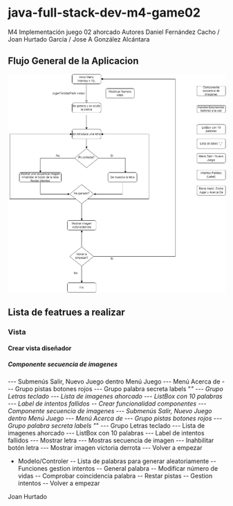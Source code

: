 # java-full-stack-dev-m4-game02
M4 Implementación juego 02 ahorcado Autores Daniel Fernández Cacho / Joan Hurtado García / Jose A González Alcántara  

## Flujo General de la Aplicacion 

![Image](https://github.com/JagaScripts/java-full-stack-dev-m4-game02/blob/master/FlujoAhorcado.jpg)

## Lista de featrues a realizar

### Vista
#### Crear vista diseñador
##### Componente secuencia de imagenes
--- Submenús Salir, Nuevo Juego dentro Menú Juego
--- Menú Acerca de
--- Grupo pistas botones rojos
--- Grupo palabra secreta labels "_"
--- Grupo Letras teclado
--- Lista de imagenes ahorcado
--- ListBox con 10 palabras
--- Label de intentos fallidos
-- Crear funcionalidad componentes
--- Componente secuencia de imagenes
--- Submenús Salir, Nuevo Juego dentro Menú Juego
--- Menú Acerca de
--- Grupo pistas botones rojos
--- Grupo palabra secreta labels "_"
--- Grupo Letras teclado
--- Lista de imagenes ahorcado
--- ListBox con 10 palabras
--- Label de intentos fallidos
--- Mostrar letra
--- Mostras secuencia de imagen
--- Inahbilitar botón letra
--- Mostrar imagen victoria derrota
--- Volver a empezar


- Modelo/Controler
-- Lista de palabras para generar aleatoriamente
-- Funciones gestion intentos
-- General palabra
-- Modificar número de vidas
-- Comprobar coincidencia palabra
-- Restar pistas
-- Gestion intentos
-- Volver a empezar


Joan Hurtado 
